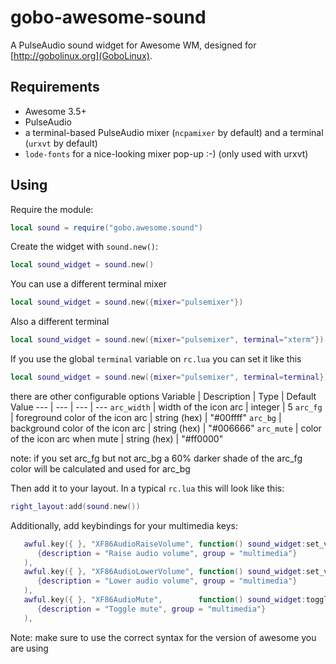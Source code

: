 gobo-awesome-sound
==================

A PulseAudio sound widget for Awesome WM, designed for [http://gobolinux.org](GoboLinux).

Requirements
------------

* Awesome 3.5+
* PulseAudio
* a terminal-based PulseAudio mixer (`ncpamixer` by default) and a terminal (`urxvt` by default)
* `lode-fonts` for a nice-looking mixer pop-up :-) (only used with urxvt)

Using
-----

Require the module:


```lua
local sound = require("gobo.awesome.sound")
```

Create the widget with `sound.new()`:

```lua
local sound_widget = sound.new()
```

You can use a different terminal mixer

```lua
local sound_widget = sound.new({mixer="pulsemixer"})
```

Also a different terminal

```lua
local sound_widget = sound.new({mixer="pulsemixer", terminal="xterm"})
```

If you use the global `terminal` variable on `rc.lua` you can set it like this

```lua
local sound_widget = sound.new({mixer="pulsemixer", terminal=terminal})
```

there are other configurable options
Variable | Description | Type | Default Value
--- | --- | --- | ---
`arc_width` | width of the icon arc | integer | 5
`arc_fg` | foreground color of the icon arc | string (hex) | "#00ffff"
`arc_bg` | background color of the icon arc | string (hex) | "#006666"
`arc_mute` | color of the icon arc when mute | string (hex) | "#ff0000"

note: if you set arc_fg but not arc_bg a 60% darker shade of the arc_fg color will be calculated and used for arc_bg

Then add it to your layout.
In a typical `rc.lua` this will look like this:


```lua
right_layout:add(sound.new())
```

Additionally, add keybindings for your multimedia keys:

```lua
   awful.key({ }, "XF86AudioRaiseVolume", function() sound_widget:set_volume(5, "+") end,
      {description = "Raise audio volume", group = "multimedia"}
   ),
   awful.key({ }, "XF86AudioLowerVolume", function() sound_widget:set_volume(5, "-") end,
      {description = "Lower audio volume", group = "multimedia"}
   ),
   awful.key({ }, "XF86AudioMute",        function() sound_widget:toggle_mute() end,
      {description = "Toggle mute", group = "multimedia"}
   ),
```
Note: make sure to use the correct syntax for the version of awesome you are using
